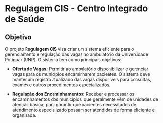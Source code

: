 # Regulagem CIS - Centro Integrado de Saúde

## Objetivo

O projeto **Regulagem CIS** visa criar um sistema eficiente para o gerenciamento e regulação das vagas no ambulatório da Universidade Potiguar (UNP). O sistema tem como principais objetivos:

- **Oferta de Vagas:** Permitir ao ambulatório disponibilizar e gerenciar vagas para os municípios encaminharem pacientes. O sistema deve manter um registro atualizado das vagas disponíveis para consultas, exames e outros procedimentos especializados.
  
- **Regulação dos Encaminhamentos:** Receber e processar os encaminhamentos dos municípios, que geralmente vêm de unidades de atenção básica, para garantir que pacientes necessitados de atendimento especializado possam ser atendidos de forma eficiente e organizada.
